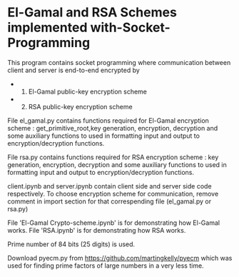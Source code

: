 # El-Gamal and RSA Schemes implemented with-Socket-Programming
This program contains socket programming where communication between client and server is end-to-end encrypted by 
+ 1. El-Gamal public-key encryption scheme
+ 2. RSA public-key encryption scheme

File el_gamal.py contains functions required for El-Gamal encryption scheme : get_primitive_root,key generation, encryption, decryption and some auxiliary functions to used in formatting input and output to encryption/decryption functions.

File rsa.py contains functions required for RSA encryption scheme : key generation, encryption, decryption and some auxiliary functions to used in formatting input and output to encryption/decryption functions.

client.ipynb and server.ipynb contain client side and server side code respectively. 
To choose encryption scheme for communication, remove comment in import section for that correspending file (el_gamal.py or rsa.py)

File 'El-Gamal Crypto-scheme.ipynb' is for demonstrating how El-Gamal works.
File 'RSA.ipynb' is for demonstrating how RSA works.

Prime number of 84 bits (25 digits) is used.

Download pyecm.py from https://github.com/martingkelly/pyecm which was used for finding prime factors of large numbers in a very less time.
